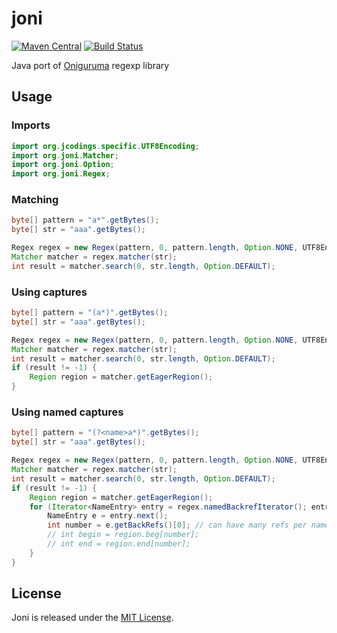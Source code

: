 joni
====

[![Maven Central](https://img.shields.io/maven-central/v/org.jruby.joni/joni)](https://central.sonatype.com/artifact/org.jruby.joni/joni)
[![Build Status](https://github.com/jruby/joni/actions/workflows/maven.yml/badge.svg)](https://github.com/jruby/joni/actions/workflows/maven.yml)

Java port of [Oniguruma](https://github.com/kkos/oniguruma) regexp library

## Usage

### Imports

```java
import org.jcodings.specific.UTF8Encoding;
import org.joni.Matcher;
import org.joni.Option;
import org.joni.Regex;
```

### Matching

```java
byte[] pattern = "a*".getBytes();
byte[] str = "aaa".getBytes();

Regex regex = new Regex(pattern, 0, pattern.length, Option.NONE, UTF8Encoding.INSTANCE);
Matcher matcher = regex.matcher(str);
int result = matcher.search(0, str.length, Option.DEFAULT);
```

### Using captures

```java
byte[] pattern = "(a*)".getBytes();
byte[] str = "aaa".getBytes();

Regex regex = new Regex(pattern, 0, pattern.length, Option.NONE, UTF8Encoding.INSTANCE);
Matcher matcher = regex.matcher(str);
int result = matcher.search(0, str.length, Option.DEFAULT);
if (result != -1) {
    Region region = matcher.getEagerRegion();
}
```

### Using named captures

```java
byte[] pattern = "(?<name>a*)".getBytes();
byte[] str = "aaa".getBytes();

Regex regex = new Regex(pattern, 0, pattern.length, Option.NONE, UTF8Encoding.INSTANCE);
Matcher matcher = regex.matcher(str);
int result = matcher.search(0, str.length, Option.DEFAULT);
if (result != -1) {
    Region region = matcher.getEagerRegion();
    for (Iterator<NameEntry> entry = regex.namedBackrefIterator(); entry.hasNext();) {
        NameEntry e = entry.next();
        int number = e.getBackRefs()[0]; // can have many refs per name
        // int begin = region.beg[number];
        // int end = region.end[number];
    }
}
```

## License

Joni is released under the [MIT License](http://www.opensource.org/licenses/MIT).
